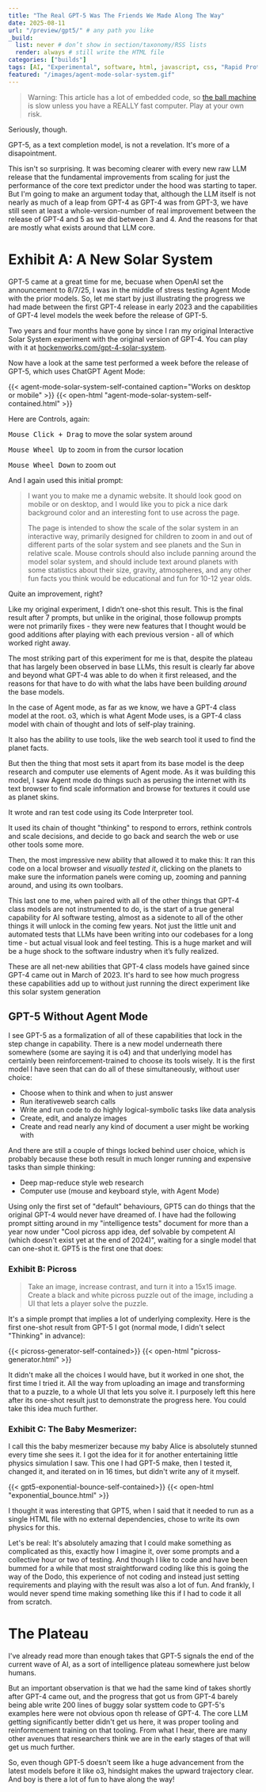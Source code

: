 ```yaml
---
title: "The Real GPT-5 Was The Friends We Made Along The Way"
date: 2025-08-11
url: "/preview/gpt5/" # any path you like
_build:
  list: never # don’t show in section/taxonomy/RSS lists
  render: always # still write the HTML file
categories: ["builds"]
tags: [AI, "Experimental", software, html, javascript, css, "Rapid Prototyping"]
featured: "/images/agent-mode-solar-system.gif"
---
```


> Warning: This article has a lot of embedded code, so [the ball machine](/this-website/#ball-machine---the-game) is slow unless you have a REALLY fast computer. Play at your own risk.

Seriously, though.

GPT-5, as a text completion model, is not a revelation. It's more of a disapointment.

This isn't so surprising. It was becoming clearer with every new raw LLM release that the fundamental improvements from scaling for just the performance of the core text predictor under the hood was starting to taper. But I'm going to make an argument today that, although the LLM itself is not nearly as much of a leap from GPT-4 as GPT-4 was from GPT-3, we have still seen at least a whole-version-number of real improvement between the release of GPT-4 and 5 as we did between 3 and 4. And the reasons for that are mostly what exists around that LLM core.

# Exhibit A: A New Solar System

GPT-5 came at a great time for me, becuase when OpenAI set the announcement to 8/7/25, I was in the middle of stress testing Agent Mode with the prior models. So, let me start by just illustrating the progress we had made between the first GPT-4 release in early 2023 and the capabilities of GPT-4 level models the week before the release of GPT-5.

Two years and four months have gone by since I ran my original Interactive Solar System experiment with the original version of GPT-4. You can play with it at [hockenworks.com/gpt-4-solar-system](/gpt-4-solar-system).

Now have a look at the same test performed a week before the release of GPT-5, which uses ChatGPT Agent Mode:

<!--more-->

{{< agent-mode-solar-system-self-contained caption="Works on desktop or mobile" >}}
{{< open-html "agent-mode-solar-system-self-contained.html" >}}

Here are Controls, again:

<kbd>Mouse Click + Drag</kbd> to move the solar system around

<kbd>Mouse Wheel Up</kbd> to zoom in from the cursor location

<kbd>Mouse Wheel Down</kbd> to zoom out

And I again used this initial prompt:

> I want you to make me a dynamic website. It should look good on mobile or on desktop, and I would like you to pick a nice dark background color and an interesting font to use across the page.
>
> The page is intended to show the scale of the solar system in an interactive way, primarily designed for children to zoom in and out of different parts of the solar system and see planets and the Sun in relative scale. Mouse controls should also include panning around the model solar system, and should include text around planets with some statistics about their size, gravity, atmospheres, and any other fun facts you think would be educational and fun for 10-12 year olds.
> &nbsp;

Quite an improvement, right?

Like my original experiment, I didn’t one-shot this result. This is the final result after 7 prompts, but unlike in the original, those followup prompts were not primarily fixes - they were new features that I thought would be good additions after playing with each previous version - all of which worked right away.

The most striking part of this experiment for me is that, despite the plateau that has largely been observed in base LLMs, this result is clearly far above and beyond what GPT-4 was able to do when it first released, and the reasons for that have to do with what the labs have been building _around_ the base models.

In the case of Agent mode, as far as we know, we have a GPT-4 class model at the root. o3, which is what Agent Mode uses, is a GPT-4 class model with chain of thought and lots of self-play training.

It also has the ability to use tools, like the web search tool it used to find the planet facts.

But then the thing that most sets it apart from its base model is the deep research and computer use elements of Agent mode. As it was building this model, I saw Agent mode do things such as perusing the internet with its text browser to find scale information and browse for textures it could use as planet skins.

It wrote and ran test code using its Code Interpreter tool.

It used its chain of thought "thinking" to respond to errors, rethink controls and scale decisions, and decide to go back and search the web or use other tools some more.

Then, the most impressive new ability that allowed it to make this: It ran this code on a local browser and _visually tested it_, clicking on the planets to make sure the information panels were coming up, zooming and panning around, and using its own toolbars.

This last one to me, when paired with all of the other things that GPT-4 class models are not instrumented to do, is the start of a true general capability for AI software testing, almost as a sidenote to all of the other things it will unlock in the coming few years. Not just the little unit and automated tests that LLMs have been writing into our codebases for a long time - but actual visual look and feel testing. This is a huge market and will be a huge shock to the software industry when it’s fully realized.

These are all net-new abilities that GPT-4 class models have gained since GPT-4 came out in March of 2023. It's hard to see how much progress these capabilities add up to without just running the direct experiment like this solar system generation

## GPT-5 Without Agent Mode

I see GPT-5 as a formalization of all of these capabilities that lock in the step change in capability. There is a new model underneath there somewhere (some are saying it is o4) and that underlying model has certainly been reinforcement-trained to choose its tools wisely. It is the first model I have seen that can do all of these simultaneously, without user choice:

- Choose when to think and when to just answer
- Run iterativeweb search calls
- Write and run code to do highly logical-symbolic tasks like data analysis
- Create, edit, and analyze images
- Create and read nearly any kind of document a user might be working with

And there are still a couple of things locked behind user choice, which is probably because these both result in much longer running and expensive tasks than simple thinking:

- Deep map-reduce style web research
- Computer use (mouse and keyboard style, with Agent Mode)

Using only the first set of "default" behaviours, GPT5 can do things that the original GPT-4 would never have dreamed of. I have had the following prompt sitting around in my "intelligence tests" document for more than a year now under "Cool picross app idea, def solvable by competent AI (which doesn't exist yet at the end of 2024)", waiting for a single model that can one-shot it. GPT5 is the first one that does:

### Exhibit B: Picross

> Take an image, increase contrast, and turn it into a 15x15 image. Create a black and white picross puzzle out of the image, including a UI that lets a player solve the puzzle.

It's a simple prompt that implies a lot of underlying complexity. Here is the first one-shot result from GPT-5 I got (normal mode, I didn't select "Thinking" in advance):

{{< picross-generator-self-contained>}}
{{< open-html "picross-generator.html" >}}

It didn't make all the choices I would have, but it worked in one shot, the first time I tried it. All the way from uploading an image and transforming that to a puzzle, to a whole UI that lets you solve it. I purposely left this here after its one-shot result just to demonstrate the progress here. You could take this idea much further.

### Exhibit C: The Baby Mesmerizer:

I call this the baby mesmerizer because my baby Alice is absolutely stunned every time she sees it. I got the idea for it for another entertaining little physics simulation I saw. This one I had GPT-5 make, then I tested it, changed it, and iterated on in 16 times, but didn't write any of it myself.

{{< gpt5-exponential-bounce-self-contained>}}
{{< open-html "exponential_bounce.html" >}}

I thought it was interesting that GPT5, when I said that it needed to run as a single HTML file with no external dependencies, chose to write its own physics for this.

Let's be real: It's absolutely amazing that I could make something as complicated as this, exactly how I imagine it, over some prompts and a collective hour or two of testing. And though I like to code and have been bummed for a while that most straightforward coding like this is going the way of the Dodo, this experience of not coding and instead just setting requirements and playing with the result was also a lot of fun. And frankly, I would never spend time making something like this if I had to code it all from scratch.

# The Plateau

I've already read more than enough takes that GPT-5 signals the end of the current wave of AI, as a sort of intelligence plateau somewhere just below humans.

But an important observation is that we had the same kind of takes shortly after GPT-4 came out, and the progress that got us from GPT-4 barely being able write 200 lines of buggy solar systtem code to GPT-5's examples here were not obvious opon th release of GPT-4. The core LLM getting significantly better didn't get us here, it was proper tooling and reinformcement training on that tooling. From what I hear, there are many other avenues that researchers think we are in the early stages of that will get us much further.

So, even though GPT-5 doesn't seem like a huge advancement from the latest models before it like o3, hindsight makes the upward trajectory clear. And boy is there a lot of fun to have along the way!
